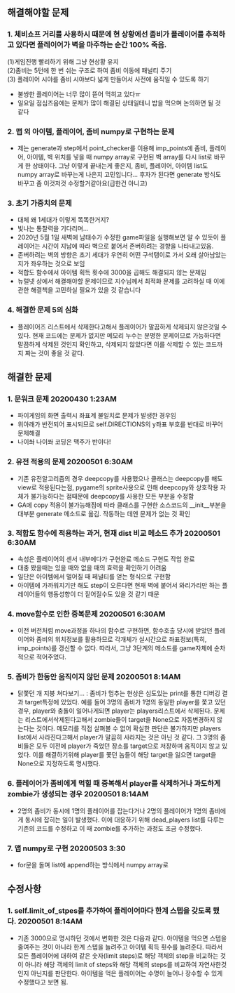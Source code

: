 ## 해결해야할 문제
### 1. 체비쇼프 거리를 사용하시 때문에 현 상황에선 좀비가 플레이어를 추적하고 있다면 플레이어가 벽을 마주하는 순간 100% 죽음. 
(1)게임진행 빨리하기 위해 그냥 현상황 유지  
(2)좀비는 5턴에 한 번 쉬는 구조로 하여 좀비 이동에 패널티 주기  
(3) 플레이어 시야를 좀비 시야보다 넓게 만들어서 사전에 움직일 수 있도록 하기  
- 불쌍한 플레이어는 너무 많이 뜯어 먹히고 있다ㅠ
- 일요일 점심즈음에는 문제가 많이 해결된 상태일테니 밥을 먹으며 논의하면 될 것 같다

### 2. 맵 외 아이템, 플레이어, 좀비 numpy로 구현하는 문제
- 제는 generate과 step에서 point_checker를 이용해 imp_points에 좀비, 플레이어, 아이템, 벽 위치를 넣을 때 numpy array로 구현된 벽 array를 다시 list로 바꾸게 한 상태이다. 그냥 이렇게 끝내는게 좋은지, 좀비, 플레이어, 아이템 list도 numpy array로 바꾸는게 나은지 고민입니다... 후자가 된다면 generate 방식도 바꾸고 좀 이것저것 수정할거같아요(급한건 아니고)

### 3. 초기 가중치의 문제
- 대체 왜 1세대가 이렇게 똑똑한거지?
- 빛나는 통찰력을 기다리며...
- 2020년 5월 1일 새벽에 남태수가 수정한 game파일을 실행해보면 알 수 있듯이 플레이어는 시간이 지남에 따라 벽으로 붙어서 존버하려는 경향을 나타내고있음.
- 존버하려는 벽의 방향은 초기 세대가 우연히 어떤 구석탱이로 가서 오래 살아남았는지가 좌우하는 것으로 보임
- 적합도 함수에서 아이템 획득 횟수에 3000을 곱해도 해결되지 않는 문제임
- 뉴럴넷 상에서 해결해야할 문제이므로 지수님께서 최적화 문제를 고려하실 때 이에관한 해결책을 고민하실 필요가 있을 것 같습니다

### 4. 해결한 문제 5의 심화
- 플레이어즈 리스트에서 삭제한다고해서 플레이어가 말끔하게 삭제되지 않은것일 수 있다. 현재 코드에는 문제가 없지만 메모리 누수는 분명한 문제이므로 가능하다면 말끔하게 삭제된 것인지 확인하고, 삭제되지 않았다면 이를 삭제할 수 있는 코드까지 짜는 것이 좋을 것 같다.

## 해결한 문제
### 1. 문워크 문제 20200430 1:23AM
- 파이게임의 화면 출력시 좌표계 불일치로 문제가 발생한 경우임  
- 위아래가 반전되어 표시되므로 self.DIRECTIONS의 y좌표 부호를 반대로 바꾸어 문제해결  
- 나이쏴 나이쏴 코딩은 맥주가 반이다!  

### 2. 유전 적용의 문제 20200501 6:30AM
- 기존 유전알고리즘의 경우 deepcopy를 사용했으나 클래스는 deepcopy를 해도 view로 적용된다는점, pygame의 sprite사용으로 인해 deepcopy와 상호작용 자체가 불가능하다는 점때문에 deepcopy를 사용한 모든 부분을 수정함
- GA에 copy 적용이 불가능해짐에 따라 클래스를 구현한 소스코드의 __init__부분을 대부분 generate 메소드로 옮김. 작동하는 데엔 문제가 없는 것 확인

### 3. 적합도 함수에 적용하는 과거, 현재 dist 비교 메소드 추가 20200501 6:30AM
- 속성은 플레이어의 센서 내부에다가 구현완료 메소드 구현도 작업 완료
- 대충 봤을때는 있을 때와 없을 때의 효력을 확인하기 어려움
- 일단은 아이템에서 멀어질 때 페널티를 얻는 형식으로 구현함
- 아이템에 가까워지기만 해도 step이 오른다면 현재 벽에 붙어서 와리가리만 하는 플레이어들의 행동성향이 더 짙어질수도 있을 것 같기 때문

### 4. move함수로 인한 중복문제 20200501 6:30AM
- 이전 버전처럼 move과정을 하나의 함수로 구현하면, 함수호출 당시에 받았던 플레이어와 좀비의 위치정보를 활용하므로 각개체가 실시간으로 좌표정보(특히, imp_points)를 갱신할 수 없다. 따라서, 그냥 3단계의 메소드를 game자체에 순차적으로 적어주었다.

### 5. 좀비가 한동안 움직이지 않던 문제 20200501 8:14AM
- 닭쫓던 개 지붕 쳐다보기... : 좀비가 멈추는 현상은 심도있는 print를 통한 디버깅 결과 target특정에 있었다. 예를 들어 3명의 좀비가 1명의 동일한 player를 쫓고 있던 경우, player와 충돌이 일어나게되면 player는 players리스트에서 삭제된다. 문제는 리스트에서삭제된다고해서 zombie들이 target을 None으로 자동변경하지 않는다는 것이다. 메모리를 직접 살펴볼 수 없어 확실한 판단은 불가하지만 players list에서 사라진다고해서 player가 말끔히 사라지는 것은 아닌 것 같다. 그 3명의 좀비들은 모두 이전에 player가 죽었던 장소를 target으로 저장하며 움직이지 않고 있었다. 이를 해결하기위해 player를 쫓던 놈들이 해당 target을 잃으면 target을 None으로 지정하도록 명시했다.

### 6. 플레이어가 좀비에게 먹힐 때 중복해서 player를 삭제하거나 과도하게 zombie가 생성되는 경우 20200501 8:14AM
- 2명의 좀비가 동시에 1명의 플레이어를 잡는다거나 2명의 플레이어가 1명의 좀비에게 동시에 잡히는 일이 발생했다. 이에 대응하기 위해 dead_players list를 다루는 기존의 코드를 수정하고 이 때 zombie를 추가하는 과정도 조금 수정했다.

### 7. 맵 numpy로 구현 20200503 3:30
- for문을 돌며 list에 append하는 방식에서 numpy array로 

## 수정사항
### 1. self.limit_of_stpes를 추가하여 플레이어마다 한계 스텝을 갖도록 했다. 20200501 8:14AM
- 기존 3000으로 명시하던 것에서 변화한 것은 다음과 같다. 아이템을 먹으면 스텝을 줄여주는 것이 아니라 한계 스텝을 늘려주고 아이템 획득 횟수를 늘려준다. 따라서 모든 플레이어에 대하여 같은 숫자(limit steps)로 해당 객체의 step을 비교하는 것이 아니라 해당 객체의 limit of steps와 해당 객체의 steps를 비교하여 자연사한것인지 아닌지를 판단한다. 아이템을 먹은 플레이어는 수명이 늘어나 장수할 수 있게 수정했다고 보면 됨.
